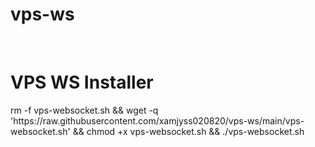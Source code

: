 # vps-ws
<br/>
<h1>VPS WS Installer</h1>
<p>rm -f vps-websocket.sh && wget -q 'https://raw.githubusercontent.com/xamjyss020820/vps-ws/main/vps-websocket.sh' && chmod +x vps-websocket.sh && ./vps-websocket.sh</p>
